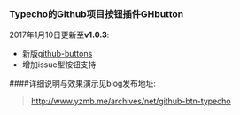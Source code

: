 ### Typecho的Github项目按钮插件GHbutton
2017年1月10日更新至**v1.0.3**: 
- 新版[github-buttons](https://github.com/mdo/github-buttons)
- 增加issue型按钮支持

####详细说明与效果演示见blog发布地址: 
 > http://www.yzmb.me/archives/net/github-btn-typecho